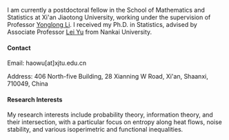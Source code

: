 



I am currently a postdoctoral fellow in the School of Mathematics and Statistics at Xi'an Jiaotong University, working under the supervision of Professor [Yonglong Li](https://gr.xjtu.edu.cn/web/liyonglong). I received my Ph.D. in Statistics, advised by Associate Professor [Lei Yu](https://lei-yu.github.io/) from Nankai University.

#### Contact

Email: haowu[at]xjtu.edu.cn

Address: 406 North-five Building, 28 Xianning W Road, Xi'an, Shaanxi, 710049, China

#### Research Interests
My research interests include probability theory, information theory, and their intersection, with a particular focus on entropy along heat flows, noise stability, and various isoperimetric and functional inequalities.

